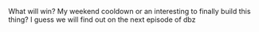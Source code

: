 What will win? My weekend cooldown or an interesting to finally build this thing? I guess we will find out on the next episode of dbz
